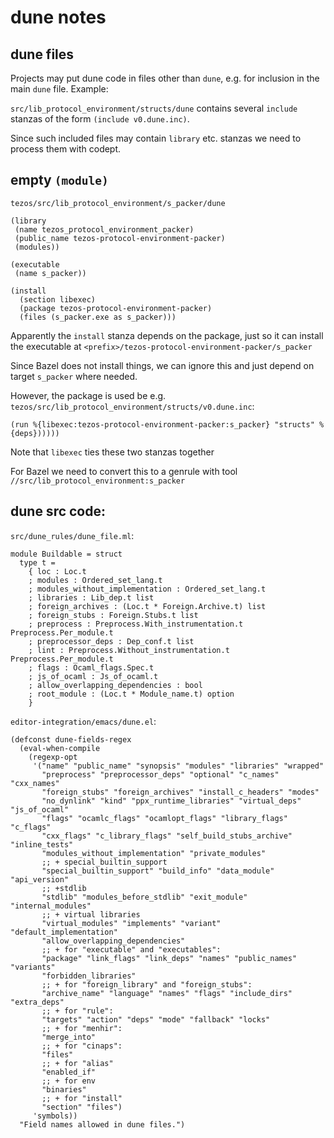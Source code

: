 # dune notes

## dune files

Projects may put dune code in files other than `dune`, e.g. for inclusion in the main `dune` file. Example:

`src/lib_protocol_environment/structs/dune` contains several `include`
stanzas of the form `(include v0.dune.inc)`.

Since such included files may contain `library` etc. stanzas we need
to process them with codept.

## empty `(module)`

`tezos/src/lib_protocol_environment/s_packer/dune`

```
(library
 (name tezos_protocol_environment_packer)
 (public_name tezos-protocol-environment-packer)
 (modules))

(executable
 (name s_packer))

(install
  (section libexec)
  (package tezos-protocol-environment-packer)
  (files (s_packer.exe as s_packer)))
```

Apparently the `install` stanza depends on the package, just so it can install the executable at `<prefix>/tezos-protocol-environment-packer/s_packer`

Since Bazel does not install things, we can ignore this and just
depend on target `s_packer` where needed.

However, the package is used be e.g. `tezos/src/lib_protocol_environment/structs/v0.dune.inc`:

`(run %{libexec:tezos-protocol-environment-packer:s_packer} "structs" %{deps})))))`

Note that `libexec` ties these two stanzas together

For Bazel we need to convert this to a genrule with tool `//src/lib_protocol_environment:s_packer`

## dune src code:

`src/dune_rules/dune_file.ml`:

```
module Buildable = struct
  type t =
    { loc : Loc.t
    ; modules : Ordered_set_lang.t
    ; modules_without_implementation : Ordered_set_lang.t
    ; libraries : Lib_dep.t list
    ; foreign_archives : (Loc.t * Foreign.Archive.t) list
    ; foreign_stubs : Foreign.Stubs.t list
    ; preprocess : Preprocess.With_instrumentation.t Preprocess.Per_module.t
    ; preprocessor_deps : Dep_conf.t list
    ; lint : Preprocess.Without_instrumentation.t Preprocess.Per_module.t
    ; flags : Ocaml_flags.Spec.t
    ; js_of_ocaml : Js_of_ocaml.t
    ; allow_overlapping_dependencies : bool
    ; root_module : (Loc.t * Module_name.t) option
    }
```

`editor-integration/emacs/dune.el`:

```
(defconst dune-fields-regex
  (eval-when-compile
    (regexp-opt
     '("name" "public_name" "synopsis" "modules" "libraries" "wrapped"
       "preprocess" "preprocessor_deps" "optional" "c_names" "cxx_names"
       "foreign_stubs" "foreign_archives" "install_c_headers" "modes"
       "no_dynlink" "kind" "ppx_runtime_libraries" "virtual_deps" "js_of_ocaml"
       "flags" "ocamlc_flags" "ocamlopt_flags" "library_flags" "c_flags"
       "cxx_flags" "c_library_flags" "self_build_stubs_archive" "inline_tests"
       "modules_without_implementation" "private_modules"
       ;; + special_builtin_support
       "special_builtin_support" "build_info" "data_module" "api_version"
       ;; +stdlib
       "stdlib" "modules_before_stdlib" "exit_module" "internal_modules"
       ;; + virtual libraries
       "virtual_modules" "implements" "variant" "default_implementation"
       "allow_overlapping_dependencies"
       ;; + for "executable" and "executables":
       "package" "link_flags" "link_deps" "names" "public_names" "variants"
       "forbidden_libraries"
       ;; + for "foreign_library" and "foreign_stubs":
       "archive_name" "language" "names" "flags" "include_dirs" "extra_deps"
       ;; + for "rule":
       "targets" "action" "deps" "mode" "fallback" "locks"
       ;; + for "menhir":
       "merge_into"
       ;; + for "cinaps":
       "files"
       ;; + for "alias"
       "enabled_if"
       ;; + for env
       "binaries"
       ;; + for "install"
       "section" "files")
     'symbols))
  "Field names allowed in dune files.")
```
